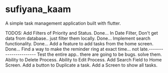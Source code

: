# sufiyana_kaam

A simple task management application built with flutter.







TODOS:
    Add Filters of Priority and Status.    Done...
    In Date Filter, Don't get data from database.. just filter them locally.    Done...
    Implement search functionality.    Done...
    Add a feature to add tasks from the home screen.    Done...
    Find a way to make the reminder ring at exact time... not late.----------------------
    Test the entire app.. there are going to be bugs. solve them.
    Ability to Delete Process.
    Ability to Edit Process.
    Add Search Field to Home Screen.
    Add a button to Duplicate a task.
    Add a Screen to show all tasks.
    
